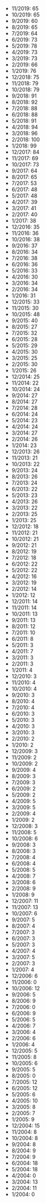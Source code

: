 *  11/2019: 65
*  10/2019: 65
*  9/2019: 60
*  8/2019: 65
*  7/2019: 64
*  6/2019: 73
*  5/2019: 78
*  4/2019: 73
*  3/2019: 73
*  2/2019: 66
*  1/2019: 76
*  12/2018: 75
*  11/2018: 79
*  10/2018: 79
*  9/2018: 91
*  8/2018: 92
*  7/2018: 88
*  6/2018: 88
*  5/2018: 91
*  4/2018: 94
*  3/2018: 96
*  2/2018: 100
*  1/2018: 99
*  12/2017: 84
*  11/2017: 69
*  10/2017: 73
*  9/2017: 64
*  8/2017: 65
*  7/2017: 53
*  6/2017: 48
*  5/2017: 48
*  4/2017: 39
*  3/2017: 41
*  2/2017: 40
*  1/2017: 38
*  12/2016: 35
*  11/2016: 36
*  10/2016: 38
*  9/2016: 37
*  8/2016: 34
*  7/2016: 38
*  6/2016: 36
*  5/2016: 33
*  4/2016: 30
*  3/2016: 34
*  2/2016: 34
*  1/2016: 31
*  12/2015: 33
*  11/2015: 30
*  10/2015: 48
*  9/2015: 40
*  8/2015: 27
*  7/2015: 32
*  6/2015: 28
*  5/2015: 29
*  4/2015: 30
*  3/2015: 25
*  2/2015: 30
*  1/2015: 26
*  12/2014: 25
*  11/2014: 22
*  10/2014: 24
*  9/2014: 27
*  8/2014: 27
*  7/2014: 28
*  6/2014: 24
*  5/2014: 23
*  4/2014: 24
*  3/2014: 27
*  2/2014: 26
*  1/2014: 23
*  12/2013: 26
*  11/2013: 21
*  10/2013: 22
*  9/2013: 24
*  8/2013: 26
*  7/2013: 24
*  6/2013: 22
*  5/2013: 23
*  4/2013: 26
*  3/2013: 22
*  2/2013: 25
*  1/2013: 25
*  12/2012: 18
*  11/2012: 21
*  10/2012: 21
*  9/2012: 21
*  8/2012: 19
*  7/2012: 18
*  6/2012: 22
*  5/2012: 22
*  4/2012: 16
*  3/2012: 19
*  2/2012: 14
*  1/2012: 12
*  12/2011: 14
*  11/2011: 14
*  10/2011: 13
*  9/2011: 13
*  8/2011: 12
*  7/2011: 10
*  6/2011: 8
*  5/2011: 3
*  4/2011: 7
*  3/2011: 3
*  2/2011: 3
*  1/2011: 4
*  12/2010: 3
*  11/2010: 4
*  10/2010: 4
*  9/2010: 3
*  8/2010: 4
*  7/2010: 4
*  6/2010: 3
*  5/2010: 3
*  4/2010: 3
*  3/2010: 3
*  2/2010: 2
*  1/2010: 2
*  12/2009: 3
*  11/2009: 2
*  10/2009: 2
*  9/2009: 4
*  8/2009: 3
*  7/2009: 3
*  6/2009: 2
*  5/2009: 2
*  4/2009: 5
*  3/2009: 5
*  2/2009: 4
*  1/2009: 2
*  12/2008: 3
*  11/2008: 5
*  10/2008: 6
*  9/2008: 3
*  8/2008: 3
*  7/2008: 4
*  6/2008: 4
*  5/2008: 5
*  4/2008: 7
*  3/2008: 6
*  2/2008: 9
*  1/2008: 9
*  12/2007: 11
*  11/2007: 13
*  10/2007: 6
*  9/2007: 5
*  8/2007: 4
*  7/2007: 3
*  6/2007: 3
*  5/2007: 3
*  4/2007: 4
*  3/2007: 5
*  2/2007: 3
*  1/2007: 4
*  12/2006: 6
*  11/2006: 0
*  10/2006: 12
*  9/2006: 5
*  8/2006: 9
*  7/2006: 0
*  6/2006: 9
*  5/2006: 5
*  4/2006: 7
*  3/2006: 4
*  2/2006: 6
*  1/2006: 4
*  12/2005: 5
*  11/2005: 8
*  10/2005: 6
*  9/2005: 5
*  8/2005: 0
*  7/2005: 12
*  6/2005: 12
*  5/2005: 6
*  4/2005: 10
*  3/2005: 8
*  2/2005: 7
*  1/2005: 9
*  12/2004: 15
*  11/2004: 8
*  10/2004: 8
*  9/2004: 8
*  8/2004: 9
*  7/2004: 9
*  6/2004: 18
*  5/2004: 18
*  4/2004: 0
*  3/2004: 13
*  2/2004: 11
*  1/2004: 0